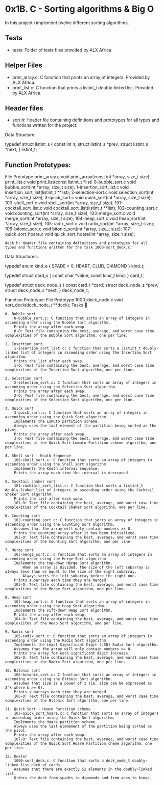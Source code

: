 #  0x1B. C - Sorting algorithms & Big O

In this project i implement twelve different sorting algorithms.


## Tests

* tests: Folder of tests files provided by ALX Africa.

## Helper Files

* print_array.c: C function that prints an array of integers. Provided by ALX Africa.
* print_list.c: C function that prints a listint_t doubly-linked list. Provided by ALX Africa.


## Header files

* sort.h: Header file containing definitions and prototypes for all types and functions written for the project.

Data Structure:

typedef struct listint_s
{
	const int n;
	struct listint_s *prev;
	struct listint_s *next;
} listint_t;

##  Function Prototypes:
File 	                               Prototype
print_array.c 	         void print_array(const int *array, size_t size)
print_list.c 	        void print_list(const listint_t *list)
0-bubble_sort.c 	void bubble_sort(int *array, size_t size);
1-insertion_sort_list.c 	void insertion_sort_list(listint_t **list);
2-selection-sort.c 	void selection_sort(int *array, size_t size);
3-quick_sort.c 	void quick_sort(int *array, size_t size);
100-shell_sort.c 	void shell_sort(int *array, size_t size);
101-cocktail_sort_list.c 	void cocktail_sort_list(listint_t **list);
102-counting_sort.c 	void counting_sort(int *array, size_t size);
103-merge_sort.c 	void merge_sort(int *array, size_t size);
104-heap_sort.c 	void heap_sort(int *array, size_t size);
105-radix_sort.c 	void radix_sort(int *array, size_t size);
106-bitonic_sort.c 	void bitonic_sort(int *array, size_t size);
107-quick_sort_hoare.c 	void quick_sort_hoare(int *array, size_t size);

    deck.h: Header file containing definitions and prototypes for all types and functions written for the task 1000-sort_deck.c.

Data Structures:

typedef enum kind_e
{
	SPADE = 0,
	HEART,
	CLUB,
	DIAMOND
} kind_t;

typedef struct card_s
{
	const char *value;
	const kind_t kind;
} card_t;

typedef struct deck_node_s
{
	const card_t *card;
	struct deck_node_s *prev;
	struct deck_node_s *next;
} deck_node_t;

Function Prototype:
File 	Prototype
1000-deck_node.c 	void sort_deck(deck_node_t **deck);
Tasks 📃

    0. Bubble sort
        0-bubble_sort.c: C function that sorts an array of integers in ascending order using the Bubble Sort algorithm.
        Prints the array after each swap.
        0-O: Text file containing the best, average, and worst case time complexities of the Bubble Sort algorithm, one per line.

    1. Insertion sort
        1-insertion_sort_list.c: C function that sorts a listint_t doubly-linked list of integers in ascending order using the Insertion Sort algorithm.
        Prints the list after each swap.
        1-O: Text file containing the best, average, and worst case time complexities of the Insertion Sort algorithm, one per line.

    2. Selection sort
        2-selection_sort.c: C function that sorts an array of integers in ascending order using the Selection Sort algorithm.
        Prints the array after each swap.
        2-O: Text file containing the best, average, and worst case time complexities of the Selection Sort algorithm, one per line.

    3. Quick sort
        3-quick_sort.c: C function that sorts an array of integers in ascending order using the Quick Sort algorithm.
        Implements the Lomuto partition scheme.
        Always uses the last element of the partition being sorted as the pivot.
        Prints the array after each swap.
        3-O: Text file containing the best, average, and worst case time complexities of the Quick Sort Lomuto Partition scheme algorithm, one per line.

    4. Shell sort - Knuth Sequence
        100-shell_sort.c: C function that sorts an array of integers in ascending order using the Shell sort algorithm.
        Implements the Knuth interval sequence.
        Prints the array each time the interval is decreased.

    5. Cocktail shaker sort
        101-cocktail_sort_list.c: C function that sorts a listint_t doubly-linked list of integers in ascending order using the Cocktail Shaker Sort algorithm.
        Prints the list after each swap.
        101-O: Text file containing the best, average, and worst case time complexities of the Cocktail Shaker Sort algorithm, one per line.

    6. Counting sort
        102-counting_sort.c: C function that sorts an array of integers in ascending order using the Counting Sort algorithm.
        Assumes that the array will only contain numbers >= 0.
        Prints the counting array after it has been initialized.
        102-O: Text file containing the best, average, and worst case time complexities of the Counting Sort algorithm, one per line.

    7. Merge sort
        103-merge_sort.c: C function that sorts an array of integers in ascending order using the Merge Sort algorithm.
        Implements the top-down Merge Sort algorithm.
            When an array is divided, the size of the left subarray is always less than or equal to the size of the right subarray.
            Always sorts the left subarray before the right one.
        Prints subarrays each time they are merged.
        103-O: Text file containing the best, average, and worst case time complexities of the Merge Sort algorithm, one per line.

    8. Heap sort
        104-heap_sort.c: C function that sorts an array of integers in ascending order using the Heap Sort algorithm.
        Implements the sift-down Heap Sort algorithm.
        Prints the array after each swap.
        104-O: Text file containing the best, average, and worst case time complexiites of the Heap Sort algorithm, one per line.

    9. Radix sort
        105-radix_sort.c: C function that sorts an array of integers in ascending order using the Radix Sort algorithm.
        Implements the Least-Significant-Digit (LSD) Radix Sort algorithm.
        Assumes that the array will only contain numbers >= 0.
        Prints the array for each significant digit increase.
        105-O: Text file containing the best, average, and worst case time complexities of the Radix Sort algorithm, one per line.

    10. Bitonic sort
        106-bitonic_sort.c: C function that sorts an array of integers in ascending order using the Bitonic Sort algorithm.
        Assumes that size is a power of 2 (ie. size can be expressed as 2^k where k >= 0).
        Prints subarrays each time they are merged.
        106-O: Text file containing the best, average, and worst case time complexities of the Bitonic Sort algorithm, one per line.

    11. Quick Sort - Hoare Partition scheme
        107-quick_sort_hoare.c: C function that sorts an array of integers in ascending order using the Quick Sort algorithm.
        Implements the Hoare partition scheme.
        Always uses the last elemement of the partition being sorted as the pivot.
        Prints the array after each swap.
        107-O: Text file containing the best, average, and worst case time complexities of the Quick Sort Hoare Partition cheme algorithm, one per line.

    12. Dealer
        1000-sort_deck.c: C function that sorts a deck_node_t doubly-linked list deck of cards.
        Assumes that there are exactly 52 elements in the doubly-linked list.
        Orders the deck from spades to diamonds and from aces to kings.

